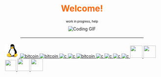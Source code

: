 








<!DOCTYPE html>
<html>
<head>
   
</head>
<body>

<!-- Add a cool sentence at the beginning -->
<h1 align="center" style="color: #ff6600;">Welcome!</h1>
<p align="center" style="font-size: 10px; color: black;">work in progress, help</p>

<!-- Add a cool GIF -->
<div align="center">
    <img src="https://external-content.duckduckgo.com/iu/?u=https%3A%2F%2Fmedia1.tenor.com%2Fimages%2F247d8ee14f4569a7a5d033081ec785d2%2Ftenor.gif%3Fitemid%3D7866345&f=1&nofb=1&ipt=496b283c32747b592eb7e5ed923c15bec16af5bffc2c2b369bd79f6f42bb9e4a&ipo=images" alt="Coding GIF" width="212">
</div>

<!-- Add a cool separator -->
<hr style="width: 80%; margin: 20px auto;">

<!-- List of cool links -->
<p align="left">
    <!-- Your existing links and images go here -->
</p>

</body>
</html>

<!--
<h align="left">Hi </h>
<h align="left">      </h>
-->

<h align="left">      </h>
<p align="left">   </a> <a href="https://www.linux.org/" target="_blank" rel="noreferrer"> <img src="https://raw.githubusercontent.com/devicons/devicon/master/icons/linux/linux-original.svg" alt="linux" width="45" height="45"/> <h align="left">        </h>
</a> <a href="https://www.gnu.org/" target="_blank" rel="noreferrer"> <img src="https://upload.wikimedia.org/wikipedia/commons/8/83/The_GNU_logo.png" alt="bitcoin" width="46" height="46"/> </a> </a>
<h align="left">      </h>
</a> <a href="https://bitcoin.org/en/" target="_blank" rel="noreferrer"> <img src="https://cdn.icon-icons.com/icons2/1487/PNG/512/8369-bitcoin_102502.png" alt="bitcoin" width="46" height="46"/> </a> </a>
<h align="left">        </h>
</a> <a  href="https://twitter.com/badph3" target="_blank" rel="noreferrer"> <img src="https://preview.redd.it/twitters-new-logo-v0-520csmznemr81.png?width=640&crop=smart&auto=webp&s=5f37d4b1ddf20feb04b9b77b5c2dda5cd8e807bd" alt="c" width="45" height="45"/> </a>
<h align="left">         </h>
</a> <a href="https://www.instagram.com/badph/?next=%2F" target="_blank" rel="noreferrer"> <img src="https://external-content.duckduckgo.com/iu/?u=http%3A%2F%2Fwww.freepngimg.com%2Fdownload%2Finstagram%2F8-2-instagram-png-clipart.png&f=1&nofb=1&ipt=51db930579bad7d472396230170fbd2d658399923a0c4ed6c2b4b574bf8099aa&ipo=images" alt="c" width="40" height="40"/> 
  </a> <a href="https://our.wikileaks.org/Main_Page" target="_blank" rel="noreferrer"> <img src="https://cdn.iconscout.com/icon/free/png-256/wikileaks-282727.png" alt="bitcoin" width="50" height="48"/> </a> </a>
</a> <a href="https://www.geoguessr.com/it" target="_blank" rel="noreferrer"> <img src="https://static.wikia.nocookie.net/logopedia/images/0/0c/GeoGuessr_Globe.png/revision/latest?cb=20220415010520" alt="c" width="50" height="50"/>
  <h align="left">            </h>
</a> <a href="https://www.geoguessr.com/it/quiz/seterra" target="_blank" rel="noreferrer"> <img src="https://external-content.duckduckgo.com/iu/?u=https%3A%2F%2Flh3.googleusercontent.com%2FR7C3eGuYTPJY4TLjqyu9ZAA_k9JXpN-k2BNCOEYQO_3XmdrbFpuUfL9qkXQ7EZqBJQA&f=1&nofb=1&ipt=a60546548b31149a4ea7459db0a9fae43299cae0dcbbc4ea9b8167847720c303&ipo=images" alt="c" width="42" height="42"/>  
  <h align="left">
</a> <a href="https://open.spotify.com/playlist/1SLOPOXVE1K2UjEbwmyfRk?si=ce654ce2b8cb436c" target="_blank" rel="noreferrer"> <img src="https://upload.wikimedia.org/wikipedia/commons/thumb/1/19/Spotify_logo_without_text.svg/2048px-Spotify_logo_without_text.svg.png" alt="c" width="39" height="39"/>  
  <h align="left">         </h>
</a> <a href="https://42.fr/en/homepage/" target="_blank" rel="noreferrer"> <img src="https://external-content.duckduckgo.com/iu/?u=https%3A%2F%2Fis1-ssl.mzstatic.com%2Fimage%2Fthumb%2FPurple124%2Fv4%2F07%2Fa6%2F2b%2F07a62b3c-0280-ce2f-23f1-e621173b2e27%2Fsource%2F512x512bb.jpg&f=1&nofb=1&ipt=1050c56db4fe0b2fb20d4ad575dfdc7b11e58e8be9750a4d60b2f60d110853d2&ipo=images" alt="c" width="42" height="42"/>   
</a> <a href="https://8marketcap.com/" target="_blank" rel="noreferrer"> <img src="https://8marketcap.com/8marketcap.png" width="40" height="40"/> </a> </a>
</a> <a href="https://chat.openai.com//" target="_blank" rel="noreferrer"> <img src="https://external-content.duckduckgo.com/iu/?u=https%3A%2F%2Fstatic.cdnlogo.com%2Flogos%2Fc%2F18%2FChatGPT_800x800.png&f=1&nofb=1&ipt=4e8ec35b01b3f99e9b5ad123260eb2ce37b384749014e41fbe2757e1bccec4ca&ipo=images" width="40" height="40"/> </a> </a>
</a> <a href="https://www.treccani.it/" target="_blank" rel="noreferrer"> <img src="https://external-content.duckduckgo.com/iu/?u=https%3A%2F%2Fcdn.1001buonisconto.it%2Fit%2Ff2274aad2ac4dd76.png&f=1&nofb=1&ipt=79ce173d4eb66d80044836245d703b8fb1bc4b71f8cff10e0124b5aa47d9a3f1&ipo=images" width="36" height="36"/> </a> </a>
</a> <a href="https://www.coingecko.com/" rel="noreferrer"> <img src="https://external-content.duckduckgo.com/iu/?u=https%3A%2F%2Fquiin.s3.us-east-1.amazonaws.com%2Forganizations%2Fpictures%2F000%2F004%2F638%2Foriginal%2FCoinGecko_Logo.png%3F1585529895&f=1&nofb=1&ipt=f4f9940e64621d4aafa3ded5948dd354baf0428c7864f576a52aa411ee21d2ca&ipo=images" width="40" height="40"/> </a> </a>
</a> <a href="https://www.ilovepdf.com/"> <img src="https://external-content.duckduckgo.com/iu/?u=https%3A%2F%2Fimages.sftcdn.net%2Fimages%2Ft_app-logo-l%2Cf_auto%2Fp%2F9d1fb5c4-9b68-11e6-922d-00163ec9f5fa%2F827644651%2Filovepdf-logo.png&f=1&nofb=1&ipt=562c6bdaac8168d763be19299102ac3bae6cc945410b1229c27680890d4498fa&ipo=images" width="40" height="40"/> </a> </a>


  </p>
<!--

  <img align="center" alt="coding" width="242" src="https://gifdb.com/images/high/animated-angry-man-coding-u40xyqr26qyez70f.gif">

</a> <a href="https://nanabianca.it/" target="_blank" rel="noreferrer"> <img src="https://external-content.duckduckgo.com/iu/?u=https%3A%2F%2Fstatic.cdnlogo.com%2Flogos%2Fc%2F18%2FChatGPT_800x800.png&f=1&nofb=1&ipt=4e8ec35b01b3f99e9b5ad123260eb2ce37b384749014e41fbe2757e1bccec4ca&ipo=images" alt="c" width="68" height="30"/>  
  <h align="left">         </h>
  -->
